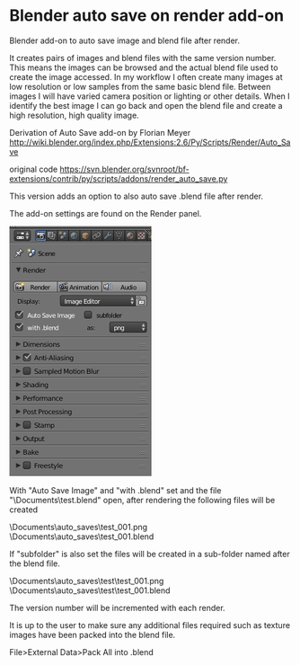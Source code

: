 # Blender auto save on render add-on
Blender add-on to auto save image and blend file after render.

It creates pairs of images and blend files with the same version number. This means the images can be browsed and the actual blend file used to create the image accessed. In my workflow I often create many images at low resolution or low samples from the same basic blend file. Between images I will have varied camera position or lighting or other details. When I identify the best image I can go back and open the blend file and create a high resolution, high quality image.

Derivation of Auto Save add-on by Florian Meyer
http://wiki.blender.org/index.php/Extensions:2.6/Py/Scripts/Render/Auto_Save

original code
https://svn.blender.org/svnroot/bf-extensions/contrib/py/scripts/addons/render_auto_save.py

This version adds an option to also auto save .blend file after render.  

The add-on settings are found on the Render panel.  

![screenshot](screen.png)

With "Auto Save Image" and "with .blend" set and the file "\Documents\test.blend" open, after rendering the following files will be created  

\Documents\auto_saves\test_001.png  
\Documents\auto_saves\test_001.blend  

If "subfolder" is also set the files will be created in a sub-folder named after the blend file.  

\Documents\auto_saves\test\test_001.png  
\Documents\auto_saves\test\test_001.blend  

The version number will be incremented with each render.  

It is up to the user to make sure any additional files required such as texture images have been packed into the blend file.  

File>External Data>Pack All into .blend

